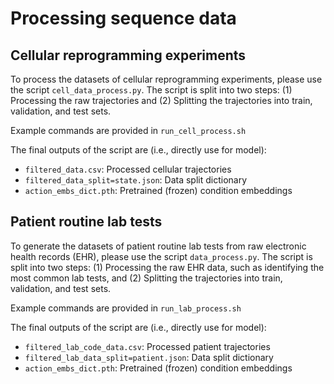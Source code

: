 # Processing sequence data

## Cellular reprogramming experiments

To process the datasets of cellular reprogramming experiments, please use the script `cell_data_process.py`. The script is split into two steps: (1) Processing the raw trajectories and (2) Splitting the trajectories into train, validation, and test sets.

Example commands are provided in `run_cell_process.sh`

The final outputs of the script are (i.e., directly use for model):
- `filtered_data.csv`: Processed cellular trajectories
- `filtered_data_split=state.json`: Data split dictionary
- `action_embs_dict.pth`: Pretrained (frozen) condition embeddings


## Patient routine lab tests

To generate the datasets of patient routine lab tests from raw electronic health records (EHR), please use the script `data_process.py`. The script is split into two steps: (1) Processing the raw EHR data, such as identifying the most common lab tests, and (2) Splitting the trajectories into train, validation, and test sets.

Example commands are provided in `run_lab_process.sh`

The final outputs of the script are (i.e., directly use for model):
- `filtered_lab_code_data.csv`: Processed patient trajectories
- `filtered_lab_data_split=patient.json`: Data split dictionary
- `action_embs_dict.pth`: Pretrained (frozen) condition embeddings

